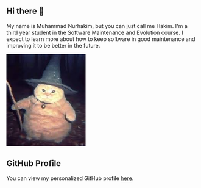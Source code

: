 ## Hi there 👋

My name is Muhammad Nurhakim, but you can just call me Hakim. I'm a third year student in the Software Maintenance
and Evolution course. I expect to learn more about how to keep software in good maintenance and improving it to be better in the future.

![My Image](https://github.com/SoftwareMaintenanceEvolution/tutorial-1-hakim813/blob/profile-upload/wizard%20cat.jpg)

## GitHub Profile
You can view my personalized GitHub profile
[here](https://github.com/hakim813).
